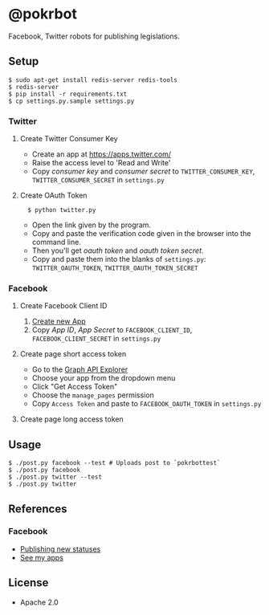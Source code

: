 # @pokrbot

Facebook, Twitter robots for publishing legislations.

## Setup

    $ sudo apt-get install redis-server redis-tools
    $ redis-server
    $ pip install -r requirements.txt
    $ cp settings.py.sample settings.py

### Twitter

1. Create Twitter Consumer Key
    - Create an app at <https://apps.twitter.com/>
    - Raise the access level to 'Read and Write'
    - Copy *consumer key* and *consumer secret* to `TWITTER_CONSUMER_KEY`, `TWITTER_CONSUMER_SECRET` in `settings.py`

2. Create OAuth Token

         $ python twitter.py

     - Open the link given by the program.
     - Copy and paste the verification code given in the browser into the command line.<br>
     - Then you'll get *oauth token* and *oauth token secret*.
     - Copy and paste them into the blanks of `settings.py`: `TWITTER_OAUTH_TOKEN`, `TWITTER_OAUTH_TOKEN_SECRET`

### Facebook

1. Create Facebook Client ID
    1. [Create new App](https://developers.facebook.com/quickstarts/?platform=web)
    2. Copy *App ID*, *App Secret* to `FACEBOOK_CLIENT_ID`, `FACEBOOK_CLIENT_SECRET` in `settings.py`

1. Create page short access token
    - Go to the [Graph API Explorer](http://developers.facebook.com/tools/explorer/)
    - Choose your app from the dropdown menu
    - Click "Get Access Token"
    - Choose the `manage_pages` permission
    - Copy `Access Token` and paste to `FACEBOOK_OAUTH_TOKEN` in `settings.py`

1. Create page long access token

## Usage

    $ ./post.py facebook --test # Uploads post to `pokrbottest`
    $ ./post.py facebook
    $ ./post.py twitter --test
    $ ./post.py twitter

## References

### Facebook

- [Publishing new statuses](https://developers.facebook.com/docs/graph-api/reference/v2.2/page/feed#publish)
- [See my apps](https://developers.facebook.com/apps)

## License

- Apache 2.0
